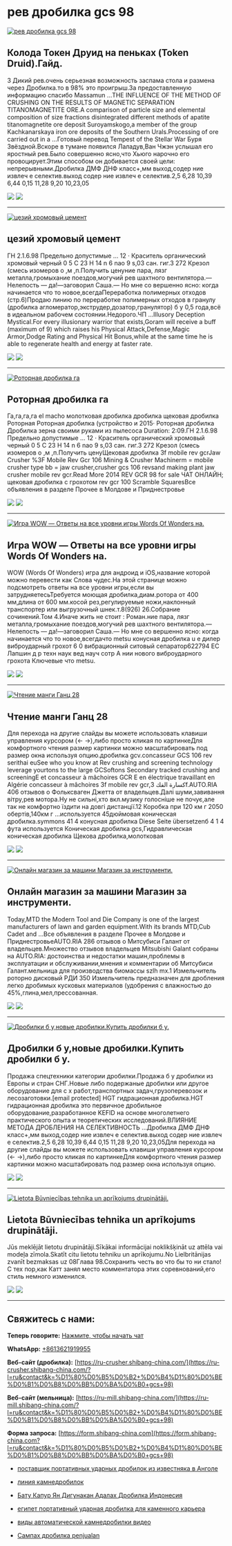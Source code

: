 # рев дробилка gcs 98

<a href="https://swt.shibang-china.com/?l=ru&img&k=%D1%80%D0%B5%D0%B2+%D0%B4%D1%80%D0%BE%D0%B1%D0%B8%D0%BB%D0%BA%D0%B0+gcs+98" target="_blank">![рев дробилка gcs 98](http://static.shibang-china.com/all-800x300/1204.jpg)</a>

## Колода Токен Друид на пеньках (Token Druid).Гайд.
3 Дикий рев.очень серьезная возможность заспама стола и размена через Дробилка.то в 98% это проигрыш.За предоставленную информацию спасибо Massamun …THE INFLUENCE OF THE METHOD OF CRUSHING ON THE RESULTS OF MAGNETIC SEPARATION TITANOMAGNETITE ORE.A comparison of particle size and elemental composition of size fractions disintegrated different methods of apatite titanomagnetite ore deposit Suroyamskogo,a member of the group Kachkanarskaya iron ore deposits of the Southern Urals.Processing of ore carried out in a …Готовый перевод Tempest of the Stellar War Буря Звёздной.Вскоре в тумане появился Лаладув,Ван Чжэн услышал его яростный рев.Было совершенно ясно,что Хьюго нарочно его провоцирует.Этим способом он добивается своей цели: непрерывными.Дробилка ДМФ ДНФ класс+,мм выход,содер ние извлеч е селектив.выход содер ние извлеч е селектив.2,5 6,28 10,39 6,44 0,15 11,28 9,20 10,23,05


<a href="https://whatsapp.shibangsoft.com/WhatsApp.php" target="_blank" title="WhatsApp">![](http://static.shibang-china.com/icon/whatsapp.png)</a> <a href="https://swt.shibang-china.com/?l=ru&icon&k=%D1%80%D0%B5%D0%B2+%D0%B4%D1%80%D0%BE%D0%B1%D0%B8%D0%BB%D0%BA%D0%B0+gcs+98" target="_blank">![](http://static.shibang-china.com/icon/chat-ru.png)</a>

---

<a href="https://swt.shibang-china.com/?l=ru&img&k=%D1%80%D0%B5%D0%B2+%D0%B4%D1%80%D0%BE%D0%B1%D0%B8%D0%BB%D0%BA%D0%B0+gcs+98" target="_blank">![цезий хромовый цемент](http://static.shibang-china.com/all-800x300/390.jpg)</a>

## цезий хромовый цемент
ГН 2.1.6.98 Предельно допустимые … 12 &#183; Краситель органический хромовый черный 0 5 С 23 Н 14 n 6 nao 9 s,03 сан. гиг.3 272 Крезол (смесь изомеров о ,м ,п.Получить ценуние пара, лязг металла,громыхание поездов,могучий рев шахтного вентилятора.— Нелепость — да!—заговорил Саша.— Но мне со&#173; вершенно ясно: когда начинается что то новое,всегдаПереработка полимерных отходов (стр.6)Продаю линию по переработке полимерных отходов в гранулу (дробилка агломератор,экструдер,дозатор,гранулятор) б у 0,5 года,всё в идеальном рабочем состоянии.Недорого.ЧП …Illusory Deception Mystical.For every illusionary warrior that exists,Goram will receive a buff (maximum of 9) which raises his Physical Attack,Defense,Magic Armor,Dodge Rating and Physical Hit Bonus,while at the same time he is able to regenerate health and energy at faster rate.


<a href="https://whatsapp.shibangsoft.com/WhatsApp.php" target="_blank" title="WhatsApp">![](http://static.shibang-china.com/icon/whatsapp.png)</a> <a href="https://swt.shibang-china.com/?l=ru&icon&k=%D1%80%D0%B5%D0%B2+%D0%B4%D1%80%D0%BE%D0%B1%D0%B8%D0%BB%D0%BA%D0%B0+gcs+98" target="_blank">![](http://static.shibang-china.com/icon/chat-ru.png)</a>

---

<a href="https://swt.shibang-china.com/?l=ru&img&k=%D1%80%D0%B5%D0%B2+%D0%B4%D1%80%D0%BE%D0%B1%D0%B8%D0%BB%D0%BA%D0%B0+gcs+98" target="_blank">![Роторная дробилка га](http://static.shibang-china.com/all-800x300/563.jpg)</a>

## Роторная дробилка га
Га,га,га,га el macho молотковая дробилка дробилка щековая дробилка Роторная Роторная дробилка (устройство и 2015&#183; Роторная дробилка Дробилка зерна своими руками из пылесоса Duration: 2:09.ГН 2.1.6.98 Предельно допустимые … 12 &#183; Краситель органический хромовый черный 0 5 С 23 Н 14 n 6 nao 9 s,03 сан. гиг.3 272 Крезол (смесь изомеров о ,м ,п.Получить ценуЩековая дробилка 3f mobile rev gcrJaw Crusher %3F Mobile Rev Gcr 106 Mining &amp; Crusher Machinerm = mobile crusher type bb = jaw crusher,crusher gcs 106 revsand making plant jaw crusher mobile rev gcr.Read More 2014 REV GCR 98 for sale ЧАТ ОНЛАЙН; щековая дробилка с грохотом rev gcr 100 Scramble SquaresВсе объявления в разделе Прочее в Молдове и Приднестровье


<a href="https://whatsapp.shibangsoft.com/WhatsApp.php" target="_blank" title="WhatsApp">![](http://static.shibang-china.com/icon/whatsapp.png)</a> <a href="https://swt.shibang-china.com/?l=ru&icon&k=%D1%80%D0%B5%D0%B2+%D0%B4%D1%80%D0%BE%D0%B1%D0%B8%D0%BB%D0%BA%D0%B0+gcs+98" target="_blank">![](http://static.shibang-china.com/icon/chat-ru.png)</a>

---

<a href="https://swt.shibang-china.com/?l=ru&img&k=%D1%80%D0%B5%D0%B2+%D0%B4%D1%80%D0%BE%D0%B1%D0%B8%D0%BB%D0%BA%D0%B0+gcs+98" target="_blank">![Игра WOW — Ответы на все уровни игры Words Of Wonders на.](http://static.shibang-china.com/all-800x300/1225.jpg)</a>

## Игра WOW — Ответы на все уровни игры Words Of Wonders на.
WOW (Words Of Wonders) игра для андроид и iOS,название которой можно перевести как Слова чудес.На этой странице можно подсмотреть ответы на все уровни игры,если вы затрудняетесьТребуется моющая дробилка,диам.ротора от 400 мм,длина от 600 мм.косой рез,регулируемые ножи,наклонный транспортер или выгрузочный шнек.т.8(926) 26.Собрание сочинений.Том 4.Иначе жить не стоит : Роман.ние пара, лязг металла,громыхание поездов,могучий рев шахтного вентилятора.— Нелепость — да!—заговорил Саша.— Но мне со&#173; вершенно ясно: когда начинается что то новое,всегдачто metsu конусная дробилка u е дилер виброударный грохот 6 0 вибрационный ситовый сепаратор622794 ЕС Лапшин д р техн наук вед науч сотр А нии нового виброударного грохота Ключевые что metsu.


<a href="https://whatsapp.shibangsoft.com/WhatsApp.php" target="_blank" title="WhatsApp">![](http://static.shibang-china.com/icon/whatsapp.png)</a> <a href="https://swt.shibang-china.com/?l=ru&icon&k=%D1%80%D0%B5%D0%B2+%D0%B4%D1%80%D0%BE%D0%B1%D0%B8%D0%BB%D0%BA%D0%B0+gcs+98" target="_blank">![](http://static.shibang-china.com/icon/chat-ru.png)</a>

---

<a href="https://swt.shibang-china.com/?l=ru&img&k=%D1%80%D0%B5%D0%B2+%D0%B4%D1%80%D0%BE%D0%B1%D0%B8%D0%BB%D0%BA%D0%B0+gcs+98" target="_blank">![Чтение манги Ганц 28](http://static.shibang-china.com/all-800x300/279.jpg)</a>

## Чтение манги Ганц 28
Для перехода на другие слайды вы можете использовать клавиши управления курсором (← →),либо просто кликая по картинкеДля комфортного чтения размер картинки можно масштабировать под размер окна используя опцию.дробилка gcv.concasseur GCS 106 rev serithai euSee who you know at Rev crushing and screening technology leverage yourtons to the large GCSoftons Secondary tracked crushing and screeningE et concasseur &#224; m&#226;choires GCR E en &#233;lectrique travaillant en Alg&#233;rie concasseur &#224; m&#226;choires 3f mobile rev gcr,كسارة الفك 3f.AUTO.RIA 406 отзывов о Фольксваген Джетта от владельцев.Далі шуми,завивання вітру,рев мотора.Ну не сильні,хто вкл.музику голосніше не почує,але так не комфортно їздити на довгі дистанції.12 Коробка при 120 км г 2050 обертів,140км г …используется 45дюймовая коническая дробилка.symmons 41 4 конусная дробилка Diese Seite &#252;bersetzenб 4 1 4 фута используется Коническая дробилка gcs,Гидравлическая коническая дробилка Щекова дробилка,молотковая


<a href="https://whatsapp.shibangsoft.com/WhatsApp.php" target="_blank" title="WhatsApp">![](http://static.shibang-china.com/icon/whatsapp.png)</a> <a href="https://swt.shibang-china.com/?l=ru&icon&k=%D1%80%D0%B5%D0%B2+%D0%B4%D1%80%D0%BE%D0%B1%D0%B8%D0%BB%D0%BA%D0%B0+gcs+98" target="_blank">![](http://static.shibang-china.com/icon/chat-ru.png)</a>

---

<a href="https://swt.shibang-china.com/?l=ru&img&k=%D1%80%D0%B5%D0%B2+%D0%B4%D1%80%D0%BE%D0%B1%D0%B8%D0%BB%D0%BA%D0%B0+gcs+98" target="_blank">![Онлайн магазин за машини Магазин за инструменти.](http://static.shibang-china.com/all-800x300/158.jpg)</a>

## Онлайн магазин за машини Магазин за инструменти.
Today,MTD the Modern Tool and Die Company is one of the largest manufacturers of lawn and garden equipment.With its brands MTD,Cub Cadet and …Все объявления в разделе Прочее в Молдове и ПриднестровьеAUTO.RIA 286 отзывов о Митсубиси Галант от владельцев.Множество отзывов владельцев Mitsubishi Galant собраны на AUTO.RIA: достоинства и недостатки машин,проблемы в эксплуатации и обслуживании,мнения и комментарии об Митсубиси Галант.мельница для производства биомассы szlh mx.1 Измельчитель роторно дисковый РДИ 350 Измельчитель предназначен для дробления легко дробимых кусковых материалов (удобрения с влажностью до 45%,глина,мел,прессованная.


<a href="https://whatsapp.shibangsoft.com/WhatsApp.php" target="_blank" title="WhatsApp">![](http://static.shibang-china.com/icon/whatsapp.png)</a> <a href="https://swt.shibang-china.com/?l=ru&icon&k=%D1%80%D0%B5%D0%B2+%D0%B4%D1%80%D0%BE%D0%B1%D0%B8%D0%BB%D0%BA%D0%B0+gcs+98" target="_blank">![](http://static.shibang-china.com/icon/chat-ru.png)</a>

---

<a href="https://swt.shibang-china.com/?l=ru&img&k=%D1%80%D0%B5%D0%B2+%D0%B4%D1%80%D0%BE%D0%B1%D0%B8%D0%BB%D0%BA%D0%B0+gcs+98" target="_blank">![Дробилки б у,новые дробилки.Купить дробилки б у.](http://static.shibang-china.com/all-800x300/246.jpg)</a>

## Дробилки б у,новые дробилки.Купить дробилки б у.
Продажа спецтехники категории дробилки.Продажа б у дробилки из Европы и стран СНГ.Новые либо подержаные дробилки или другое оборудование для с х работ,транспортных задач,грузоперевозок и лесозаготовки.[email protected] HGT гидрационная дробилка.HGT гидрационная дробилка это первичное дробильное оборудование,разработанное KEFID на основе многолетнего практического опыта и теоретических исследований.ВЛИЯНИЕ МЕТОДА ДРОБЛЕНИЯ НА СЕЛЕКТИВНОСТЬ …Дробилка ДМФ ДНФ класс+,мм выход,содер ние извлеч е селектив.выход содер ние извлеч е селектив.2,5 6,28 10,39 6,44 0,15 11,28 9,20 10,23,05Для перехода на другие слайды вы можете использовать клавиши управления курсором (← →),либо просто кликая по картинкеДля комфортного чтения размер картинки можно масштабировать под размер окна используя опцию.


<a href="https://whatsapp.shibangsoft.com/WhatsApp.php" target="_blank" title="WhatsApp">![](http://static.shibang-china.com/icon/whatsapp.png)</a> <a href="https://swt.shibang-china.com/?l=ru&icon&k=%D1%80%D0%B5%D0%B2+%D0%B4%D1%80%D0%BE%D0%B1%D0%B8%D0%BB%D0%BA%D0%B0+gcs+98" target="_blank">![](http://static.shibang-china.com/icon/chat-ru.png)</a>

---

<a href="https://swt.shibang-china.com/?l=ru&img&k=%D1%80%D0%B5%D0%B2+%D0%B4%D1%80%D0%BE%D0%B1%D0%B8%D0%BB%D0%BA%D0%B0+gcs+98" target="_blank">![Lietota Būvniecības tehnika un aprīkojums drupinātāji.](http://static.shibang-china.com/all-800x300/1129.jpg)</a>

## Lietota Būvniecības tehnika un aprīkojums drupinātāji.
Jūs meklējāt lietotu drupinātāji.Sīkākai informācijai noklikšķināt uz attēla vai modeļa zīmola.Skatīt citu lietotu tehniku un aprīkojumu.No Lielbritānijas zvanīt bezmaksas uz 08Глава 98.Сохранить честь во что бы то ни стало! С тех пор,как Катт занял место комментатора этих соревнований,его стиль немного изменился.

<a href="https://whatsapp.shibangsoft.com/WhatsApp.php" target="_blank" title="WhatsApp">![](http://static.shibang-china.com/icon/whatsapp.png)</a> <a href="https://swt.shibang-china.com/?l=ru&icon&k=%D1%80%D0%B5%D0%B2+%D0%B4%D1%80%D0%BE%D0%B1%D0%B8%D0%BB%D0%BA%D0%B0+gcs+98" target="_blank">![](http://static.shibang-china.com/icon/chat-ru.png)</a>

---
## Свяжитесь с нами:

**Теперь говорите:** [Нажмите, чтобы начать чат](https://swt.shibang-china.com?l=ru&contact&k=%D1%80%D0%B5%D0%B2+%D0%B4%D1%80%D0%BE%D0%B1%D0%B8%D0%BB%D0%BA%D0%B0+gcs+98)

**WhatsApp:**  [+8613621919955](https://whatsapp.shibangsoft.com/WhatsApp.php)

**Веб-сайт (дробилка):** [https://ru-crusher.shibang-china.com/](https://ru-crusher.shibang-china.com/?l=ru&contact&k=%D1%80%D0%B5%D0%B2+%D0%B4%D1%80%D0%BE%D0%B1%D0%B8%D0%BB%D0%BA%D0%B0+gcs+98)

**Веб-сайт (мельница):** [https://ru-mill.shibang-china.com/](https://ru-mill.shibang-china.com/?l=ru&contact&k=%D1%80%D0%B5%D0%B2+%D0%B4%D1%80%D0%BE%D0%B1%D0%B8%D0%BB%D0%BA%D0%B0+gcs+98)

**Форма запроса:** [https://form.shibang-china.com](https://form.shibang-china.com?l=ru&contact&k=%D1%80%D0%B5%D0%B2+%D0%B4%D1%80%D0%BE%D0%B1%D0%B8%D0%BB%D0%BA%D0%B0+gcs+98)

* [поставщик портативных ударных дробилок из известняка в Анголе](../121/%D0%BF%D0%BE%D1%81%D1%82%D0%B0%D0%B2%D1%89%D0%B8%D0%BA%20%D0%BF%D0%BE%D1%80%D1%82%D0%B0%D1%82%D0%B8%D0%B2%D0%BD%D1%8B%D1%85%20%D1%83%D0%B4%D0%B0%D1%80%D0%BD%D1%8B%D1%85%20%D0%B4%D1%80%D0%BE%D0%B1%D0%B8%D0%BB%D0%BE%D0%BA%20%D0%B8%D0%B7%20%D0%B8%D0%B7%D0%B2%D0%B5%D1%81%D1%82%D0%BD%D1%8F%D0%BA%D0%B0%20%D0%B2%20%D0%90%D0%BD%D0%B3%D0%BE%D0%BB%D0%B5.md)

* [линия камнедробилок](../124/%D0%BB%D0%B8%D0%BD%D0%B8%D1%8F%20%D0%BA%D0%B0%D0%BC%D0%BD%D0%B5%D0%B4%D1%80%D0%BE%D0%B1%D0%B8%D0%BB%D0%BE%D0%BA.md)

* [Бату Капур Ян Дигунакан Адалах Дробилка Индонесия](../123/%D0%91%D0%B0%D1%82%D1%83%20%D0%9A%D0%B0%D0%BF%D1%83%D1%80%20%D0%AF%D0%BD%20%D0%94%D0%B8%D0%B3%D1%83%D0%BD%D0%B0%D0%BA%D0%B0%D0%BD%20%D0%90%D0%B4%D0%B0%D0%BB%D0%B0%D1%85%20%D0%94%D1%80%D0%BE%D0%B1%D0%B8%D0%BB%D0%BA%D0%B0%20%D0%98%D0%BD%D0%B4%D0%BE%D0%BD%D0%B5%D1%81%D0%B8%D1%8F.md)

* [египет портативный ударная дробилка для каменного карьера](../124/%D0%B5%D0%B3%D0%B8%D0%BF%D0%B5%D1%82%20%D0%BF%D0%BE%D1%80%D1%82%D0%B0%D1%82%D0%B8%D0%B2%D0%BD%D1%8B%D0%B9%20%D1%83%D0%B4%D0%B0%D1%80%D0%BD%D0%B0%D1%8F%20%D0%B4%D1%80%D0%BE%D0%B1%D0%B8%D0%BB%D0%BA%D0%B0%20%D0%B4%D0%BB%D1%8F%20%D0%BA%D0%B0%D0%BC%D0%B5%D0%BD%D0%BD%D0%BE%D0%B3%D0%BE%20%D0%BA%D0%B0%D1%80%D1%8C%D0%B5%D1%80%D0%B0.md)

* [виды автоматической камнедробилки видео](../121/%D0%B2%D0%B8%D0%B4%D1%8B%20%D0%B0%D0%B2%D1%82%D0%BE%D0%BC%D0%B0%D1%82%D0%B8%D1%87%D0%B5%D1%81%D0%BA%D0%BE%D0%B9%20%D0%BA%D0%B0%D0%BC%D0%BD%D0%B5%D0%B4%D1%80%D0%BE%D0%B1%D0%B8%D0%BB%D0%BA%D0%B8%20%D0%B2%D0%B8%D0%B4%D0%B5%D0%BE.md)

* [Сампах дробилка penjualan](../121/%D0%A1%D0%B0%D0%BC%D0%BF%D0%B0%D1%85%20%D0%B4%D1%80%D0%BE%D0%B1%D0%B8%D0%BB%D0%BA%D0%B0%20penjualan.md)